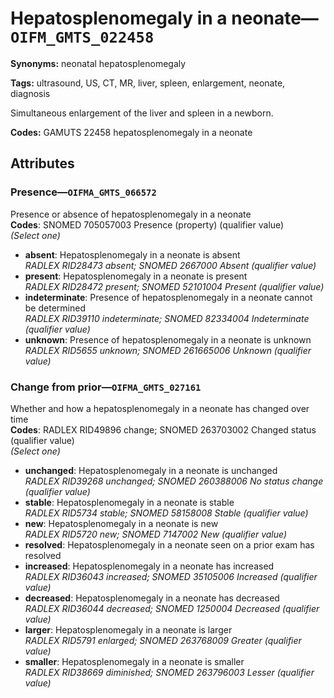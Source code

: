 # Hepatosplenomegaly in a neonate—`OIFM_GMTS_022458`

**Synonyms:** neonatal hepatosplenomegaly

**Tags:** ultrasound, US, CT, MR, liver, spleen, enlargement, neonate, diagnosis

Simultaneous enlargement of the liver and spleen in a newborn.

**Codes:** GAMUTS 22458 hepatosplenomegaly in a neonate

## Attributes

### Presence—`OIFMA_GMTS_066572`

Presence or absence of hepatosplenomegaly in a neonate  
**Codes**: SNOMED 705057003 Presence (property) (qualifier value)  
*(Select one)*

- **absent**: Hepatosplenomegaly in a neonate is absent  
_RADLEX RID28473 absent; SNOMED 2667000 Absent (qualifier value)_
- **present**: Hepatosplenomegaly in a neonate is present  
_RADLEX RID28472 present; SNOMED 52101004 Present (qualifier value)_
- **indeterminate**: Presence of hepatosplenomegaly in a neonate cannot be determined  
_RADLEX RID39110 indeterminate; SNOMED 82334004 Indeterminate (qualifier value)_
- **unknown**: Presence of hepatosplenomegaly in a neonate is unknown  
_RADLEX RID5655 unknown; SNOMED 261665006 Unknown (qualifier value)_

### Change from prior—`OIFMA_GMTS_027161`

Whether and how a hepatosplenomegaly in a neonate has changed over time  
**Codes**: RADLEX RID49896 change; SNOMED 263703002 Changed status (qualifier value)  
*(Select one)*

- **unchanged**: Hepatosplenomegaly in a neonate is unchanged  
_RADLEX RID39268 unchanged; SNOMED 260388006 No status change (qualifier value)_
- **stable**: Hepatosplenomegaly in a neonate is stable  
_RADLEX RID5734 stable; SNOMED 58158008 Stable (qualifier value)_
- **new**: Hepatosplenomegaly in a neonate is new  
_RADLEX RID5720 new; SNOMED 7147002 New (qualifier value)_
- **resolved**: Hepatosplenomegaly in a neonate seen on a prior exam has resolved  
- **increased**: Hepatosplenomegaly in a neonate has increased  
_RADLEX RID36043 increased; SNOMED 35105006 Increased (qualifier value)_
- **decreased**: Hepatosplenomegaly in a neonate has decreased  
_RADLEX RID36044 decreased; SNOMED 1250004 Decreased (qualifier value)_
- **larger**: Hepatosplenomegaly in a neonate is larger  
_RADLEX RID5791 enlarged; SNOMED 263768009 Greater (qualifier value)_
- **smaller**: Hepatosplenomegaly in a neonate is smaller  
_RADLEX RID38669 diminished; SNOMED 263796003 Lesser (qualifier value)_